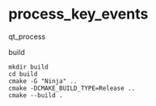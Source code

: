 # process_key_events
qt_process


build
```
mkdir build
cd build
cmake -G "Ninja" ..
cmake -DCMAKE_BUILD_TYPE=Release ..
cmake --build .
```